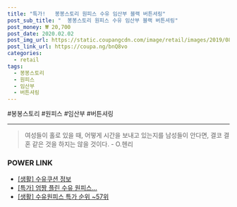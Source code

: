 ```yaml
--- 
title: "특가!   봉봉스토리 원피스 수유 임산부 블랙 버튼셔링" 
post_sub_title: "  봉봉스토리 원피스 수유 임산부 블랙 버튼셔링" 
post_money: ₩ 20,700 
post_date: 2020.02.02 
post_img_url: https://static.coupangcdn.com/image/retail/images/2019/08/20/20/4/db0fd09d-a248-4bea-b94e-e828ef7e14d8.jpg 
post_link_url: https://coupa.ng/bnQ8vo 
categories: 
  - retail 
tags: 
  - 봉봉스토리 
  - 원피스 
  - 임산부 
  - 버튼셔링 
--- 
```

  #봉봉스토리 #원피스 #임산부 #버튼셔링 
<hr> 

> 여성들이 홀로 있을 때, 어떻게 시간을 보내고 있는지를 남성들이 안다면, 결코 결혼 같은 것을 하지는 않을 것이다. - O.헨리 


### POWER LINK

* <a href="https://blog.naver.com/santokki14/221767550133" target="_blank"> [생활] 수유쿠션 정보 </a>
* <a href="https://blog.naver.com/an0733/221790440405" target="_blank">[특가] 엄짱 플린 수유 원피스...</a>
* <a href="https://blog.naver.com/sakai111/221793150187" target="_blank"> [생활] 수유원피스 특가 순위 ~57위</a>
